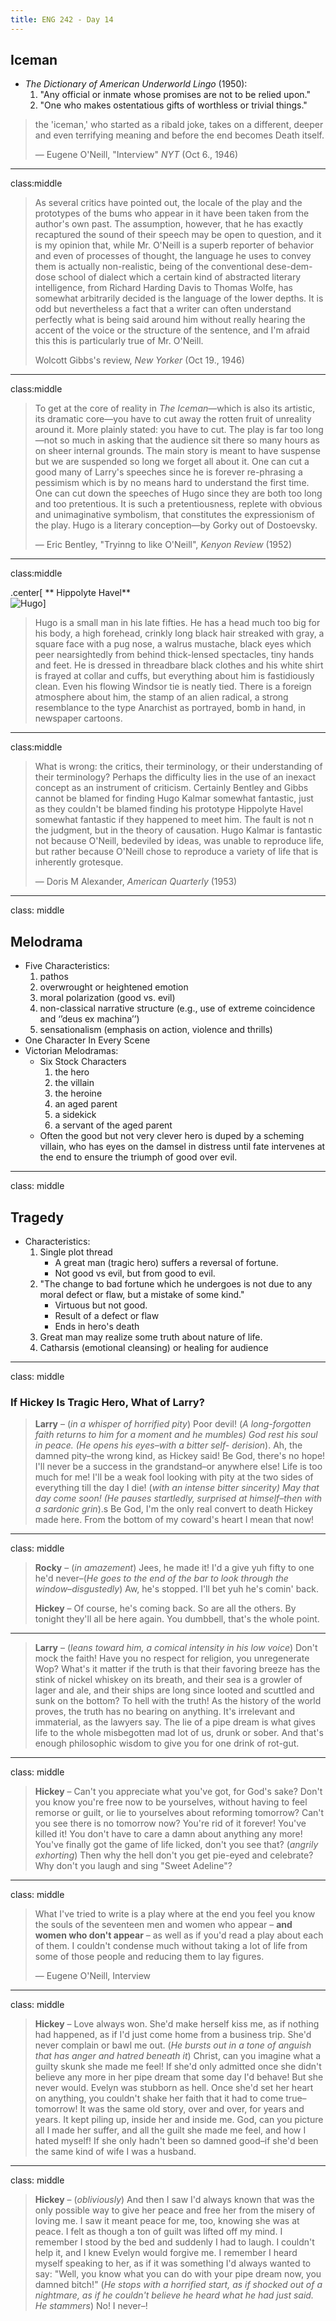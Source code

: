 ```yaml
---
title: ENG 242 - Day 14
---
```


## Iceman

* _The Dictionary of American Underworld Lingo_ (1950):
	1. "Any official or inmate whose promises are not to be relied upon." 
	1. "One who makes ostentatious gifts of worthless or trivial things."

> the 'iceman,' who started as a ribald joke, takes on a different, deeper and even terrifying meaning and before the end becomes Death itself.
>
> — Eugene O'Neill, "Interview" _NYT_ (Oct 6., 1946)
---
class:middle
> As several critics have pointed out, the locale of the play and the prototypes of the bums who appear in it have been taken from the author's own past. The assumption, however, that he has exactly recaptured the sound of their speech may be open to question, and it is my opinion that, while Mr. O'Neill is a superb reporter of behavior and even of processes of thought, the language he uses to convey them is actually non-realistic, being of the conventional dese-dem-dose school of dialect which a certain kind of abstracted literary intelligence, from Richard Harding Davis to Thomas Wolfe, has somewhat arbitrarily decided is the language of the lower depths. It is odd but nevertheless a fact that a writer can often understand perfectly what is being said around him without really hearing the accent of the voice or the structure of the sentence, and I'm afraid this this is particularly true of Mr. O'Neill.
>
> Wolcott Gibbs's review, _New Yorker_ (Oct 19., 1946)

---
class:middle
> To get at the core of reality in _The Iceman_—which is also its artistic, its dramatic core—you have to cut away the rotten fruit of unreality around it. More plainly stated: you have to cut. The play is far too long—not so much in asking that the audience sit there so many hours as on sheer internal grounds. The main story is meant to have suspense but we are suspended so long we forget all about it. One can cut a good many of Larry's speeches since he is forever re-phrasing a pessimism which is by no means hard to understand the first time. One can cut down the speeches of Hugo since they are both too long and too pretentious. It is such a pretentiousness, replete with obvious and unimaginative symbolism, that constitutes the expressionism of the play. Hugo is a literary conception—by Gorky out of Dostoevsky.
>
> — Eric Bentley, "Tryinng to like O'Neill", _Kenyon Review_ (1952)

---
class:middle



.center[
** Hippolyte Havel**  
![Hugo](images/hugo.png)]

> Hugo is a small man in his late fifties. He has a head much too big for his body, a high forehead, crinkly long black hair streaked with gray, a square face with a pug nose, a walrus mustache, black eyes which peer nearsightedly from behind thick-lensed spectacles, tiny hands and feet. He is dressed in threadbare black clothes and his white shirt is frayed at collar and cuffs, but everything about him is fastidiously clean. Even his flowing Windsor tie is neatly tied. There is a foreign atmosphere about him, the stamp of an alien radical, a strong resemblance to the type Anarchist as portrayed, bomb in hand, in newspaper cartoons.

---
class:middle
> What is wrong: the critics, their terminology, or their understanding of their terminology? Perhaps the difficulty lies in the use of an inexact concept as an instrument of criticism. Certainly Bentley and Gibbs cannot be blamed for finding Hugo Kalmar somewhat fantastic, just as they couldn't be blamed finding his prototype Hippolyte Havel somewhat fantastic if they happened to meet him. The fault is not n the judgment, but in the theory of causation. Hugo Kalmar is fantastic not because O'Neill, bedeviled by ideas, was unable to reproduce life, but rather because O'Neill chose to reproduce a variety of life that is inherently grotesque.
>
> — Doris M Alexander, _American Quarterly_ (1953)

---
class: middle
## Melodrama

* Five Characteristics:
	1. pathos
	2. overwrought or heightened emotion
	3. moral polarization (good vs. evil)
	4. non-classical narrative structure (e.g., use of extreme coincidence and ‘’deus ex machina’’)
	5. sensationalism (emphasis on action, violence and thrills)
* One Character In Every Scene
* Victorian Melodramas:
	* Six Stock Characters
		1. the hero
		2. the villain
		3. the heroine
		4. an aged parent
		5. a sidekick
		6. a servant of the aged parent
	* Often the good but not very clever hero is duped by a scheming villain, who has eyes on the damsel in distress until fate intervenes at the end to ensure the triumph of good over evil.

---
class: middle
## Tragedy

* Characteristics:
	1. Single plot thread
		* A great man (tragic hero) suffers a reversal of fortune.
		* Not good vs evil, but from good to evil.
	2. "The change to bad fortune which he undergoes is not due to any moral defect or flaw, but a mistake of some kind."
		* Virtuous but not good.
		* Result of a defect or flaw
		* Ends in hero's death
	3. Great man may realize some truth about nature of life.
	4. Catharsis (emotional cleansing) or healing for audience

---
class: middle
### If Hickey Is Tragic Hero, What of Larry?

> **Larry** – (_in a whisper of horrified pity_) Poor devil! (_A long-forgotten faith returns to him for a moment and he mumbles) God rest his soul in peace. (He opens his eyes–with a bitter self- derision_). Ah, the damned pity–the wrong kind, as Hickey said! Be God, there's no hope! I'll never be a success in the grandstand–or anywhere else! Life is too much for me! I'll be a weak fool looking with pity at the two sides of everything till the day I die! (_with an intense bitter sincerity) May that day come soon! (He pauses startledly, surprised at himself–then with a sardonic grin_).s Be God, I'm the only real convert to death Hickey made here. From the bottom of my coward's heart I mean that now!

---
class: middle

> **Rocky** – (_in amazement_) Jees, he made it! I'd a give yuh fifty to one he'd never–(_He goes to the end of the bar to look through the window–disgustedly_) Aw, he's stopped. I'll bet yuh he's comin' back.
>
> **Hickey** – Of course, he's coming back. So are all the others. By tonight they'll all be here again. You dumbbell, that's the whole point.

<hr/>

> **Larry** – (_leans toward him, a comical intensity in his low voice_) Don't mock the faith! Have you no respect for religion, you unregenerate Wop? What's it matter if the truth is that their favoring breeze has the stink of nickel whiskey on its breath, and their sea is a growler of lager and ale, and their ships are long since looted and scuttled and sunk on the bottom? To hell with the truth! As the history of the world proves, the truth has no bearing on anything. It's irrelevant and immaterial, as the lawyers say. The lie of a pipe dream is what gives life to the whole misbegotten mad lot of us, drunk or sober. And that's enough philosophic wisdom to give you for one drink of rot-gut.

---
class: middle

> **Hickey** – Can't you appreciate what you've got, for God's sake? Don't you know you're free now to be yourselves, without having to feel remorse or guilt, or lie to yourselves about reforming tomorrow? Can't you see there is no tomorrow now? You're rid of it forever! You've killed it! You don't have to care a damn about anything any more! You've finally got the game of life licked, don't you see that? (_angrily exhorting_) Then why the hell don't you get pie-eyed and celebrate? Why don't you laugh and sing "Sweet Adeline"?

---
class: middle
> What I've tried to write is a play where at the end you feel you know the souls of the seventeen men and women who appear – **and women who don't appear** – as well as if you'd read a play about each of them. I couldn't condense much without taking a lot of life from some of those people and reducing them to lay figures.
>
> — Eugene O'Neill, Interview

---
class: middle

> **Hickey** – Love always won. She'd make herself kiss me, as if nothing had happened, as if I'd just come home from a business trip. She'd never complain or bawl me out. (_He bursts out in a tone of anguish that has anger and hatred beneath it_) Christ, can you imagine what a guilty skunk she made me feel! If she'd only admitted once she didn't believe any more in her pipe dream that some day I'd behave! But she never would. Evelyn was stubborn as hell. Once she'd set her heart on anything, you couldn't shake her faith that it had to come true–tomorrow! It was the same old story, over and over, for years and years. It kept piling up, inside her and inside me. God, can you picture all I made her suffer, and all the guilt she made me feel, and how I hated myself! If she only hadn't been so damned good–if she'd been the same kind of wife I was a husband.

---
class: middle

> **Hickey** – (_obliviously_) And then I saw I'd always known that was the only possible way to give her peace and free her from the misery of loving me. I saw it meant peace for me, too, knowing she was at peace. I felt as though a ton of guilt was lifted off my mind. I remember I stood by the bed and suddenly I had to laugh. I couldn't help it, and I knew Evelyn would forgive me. I remember I heard myself speaking to her, as if it was something I'd always wanted to say: "Well, you know what you can do with your pipe dream now, you damned bitch!" (_He stops with a horrified start, as if shocked out of a nightmare, as if he couldn't believe he heard what he had just said. He stammers_) No! I never–!